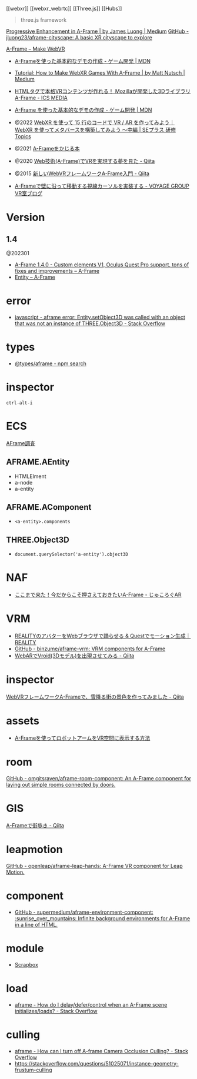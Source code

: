[[webxr]] [[webxr_webrtc]] [[Three.js]] [[Hubs]]

> three.js framework

[Progressive Enhancement in A-Frame | by James Luong | Medium](https://medium.com/@jamesluong23/progressive-enhancement-in-a-frame-f76610b2c7cb)
[GitHub - jluong23/aframe-cityscape: A basic XR cityscape to explore](https://github.com/jluong23/aframe-cityscape)


[A-Frame – Make WebVR](https://aframe.io/)
- [A-Frameを使った基本的なデモの作成 - ゲーム開発 | MDN](https://developer.mozilla.org/ja/docs/Games/Techniques/3D_on_the_web/Building_up_a_basic_demo_with_A-Frame)
- [Tutorial: How to Make WebXR Games With A-Frame | by Matt Nutsch | Medium](https://medium.com/@mattnutsch/tutorial-how-to-make-webxr-games-with-a-frame-eedd98613a88)
- [HTMLタグで本格VRコンテンツが作れる！ Mozillaが開発した3DライブラリA-Frame - ICS MEDIA](https://ics.media/entry/13401/)

- [A-Frame を使った基本的なデモの作成 - ゲーム開発 | MDN](https://developer.mozilla.org/ja/docs/Games/Techniques/3D_on_the_web/Building_up_a_basic_demo_with_A-Frame)
- @2022 [WebXR を使って 15 行のコードで VR / AR を作ってみよう｜WebXR を使ってメタバースを構築してみよう ～中編 | SEプラス 研修 Topics](https://www.seplus.jp/dokushuzemi/blog/2022/03/make_vr_ar_with_webxr.html)
- @2021 [A-Frameをかじる本](https://zenn.dev/sdkfz181tiger/books/671f43a6883d34)
- @2020 [Web技術(A-Frame)でVRを実現する夢を見た - Qiita](https://qiita.com/ysd_marrrr/items/249533f4b37d34db147d)
- @2015 [新しいWebVRフレームワークA-Frame入門 - Qiita](https://qiita.com/rootx/items/cba61f1f725bd0090307)
- [A-Frameで壁に沿って移動する視線カーソルを実装する - VOYAGE GROUP VR室ブログ](https://vr-lab.voyagegroup.com/entry/2016/11/02/101503)

# Version
## 1.4
@202301
- [A-Frame 1.4.0 - Custom elements V1, Oculus Quest Pro support, tons of fixes and improvements – A-Frame](https://aframe.io/blog/aframe-v1.4.0/)
- [Entity – A-Frame](https://aframe.io/docs/1.4.0/core/entity.html)

# error
- [javascript - aframe error: Entity.setObject3D was called with an object that was not an instance of THREE.Object3D - Stack Overflow](https://stackoverflow.com/questions/46917427/aframe-error-entity-setobject3d-was-called-with-an-object-that-was-not-an-insta)

# types
- [@types/aframe - npm search](https://www.npmjs.com/search?q=%40types%2Faframe)

# inspector
`ctrl-alt-i`

# ECS
[AFrame調査](https://zenn.dev/iwaken71/scraps/04c23a74c6b43d)

## AFRAME.AEntity
- HTMLElment
- a-node
- a-entity
## AFRAME.AComponent
- `<a-entity>.components`

## THREE.Object3D
- `document.querySelector('a-entity').object3D`

# NAF
- [ここまで来た！今だからこそ押さえておきたいA-Frame - じゅころぐAR](https://www.jyuko49.com/entry/2021/12/14/115950)

# VRM
- [REALITYのアバターをWebブラウザで踊らせる & Questでモーション生成｜REALITY](https://note.com/reality_eng/n/n17b0202971fd)
- [GitHub - binzume/aframe-vrm: VRM components for A-Frame](https://github.com/binzume/aframe-vrm)
- [WebARでVroid(3Dモデル)を出現させてみる - Qiita](https://qiita.com/mgmgmogumi/items/352b7e07782023487e9f)

# inspector
[WebVRフレームワークA-Frameで、雪降る街の景色を作ってみました - Qiita](https://qiita.com/tspringkj/items/9c2645f745a02b47a0a8)

# assets
- [A-Frameを使ってロボットアームをVR空間に表示する方法](https://zenn.dev/tatsuyasusukida/articles/display-a-robot-arm-in-vr-using-a-frame)

# room
[GitHub - omgitsraven/aframe-room-component: An A-Frame component for laying out simple rooms connected by doors.](https://github.com/omgitsraven/aframe-room-component)

# GIS
[A-Frameで街歩き - Qiita](https://qiita.com/Takayuki_Kawajiri/items/bba54a64c20c4b1d53c2)

# leapmotion
[GitHub - openleap/aframe-leap-hands: A-Frame VR component for Leap Motion.](https://github.com/openleap/aframe-leap-hands)

# component
- [GitHub - supermedium/aframe-environment-component: :sunrise\_over\_mountains: Infinite background environments for A-Frame in a line of HTML.](https://github.com/supermedium/aframe-environment-component)

# module
- [Scrapbox](https://scrapbox.io/dojineko/A-Frame:ES_Modules%E3%81%A7%E3%82%B9%E3%82%AF%E3%83%AA%E3%83%97%E3%83%88%E3%82%92%E8%A8%98%E8%BC%89%E3%81%99%E3%82%8B%E6%96%B9%E6%B3%95)

# load
- [aframe - How do I delay/defer/control when an A-Frame scene initializes/loads? - Stack Overflow](https://stackoverflow.com/questions/47363071/how-do-i-delay-defer-control-when-an-a-frame-scene-initializes-loads)

# culling
- [aframe - How can I turn off A-frame Camera Occlusion Culling? - Stack Overflow](https://stackoverflow.com/questions/66593431/how-can-i-turn-off-a-frame-camera-occlusion-culling)
- https://stackoverflow.com/questions/51025071/instance-geometry-frustum-culling

